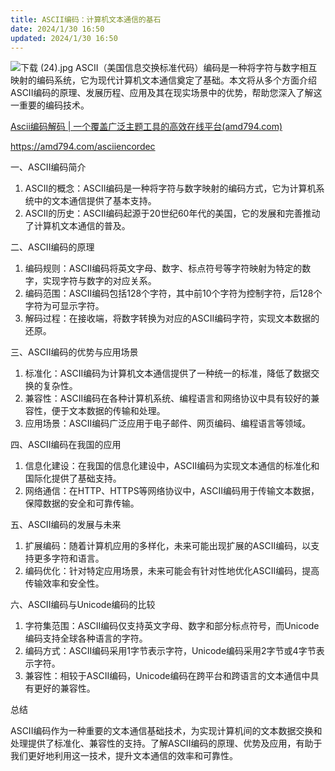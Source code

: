 ```yaml
---
title: ASCII编码：计算机文本通信的基石
date: 2024/1/30 16:50
updated: 2024/1/30 16:50
---
```




![下载 (24).jpg](https://p6-juejin.byteimg.com/tos-cn-i-k3u1fbpfcp/fc9770c38c584d9a985de49b168f86ef~tplv-k3u1fbpfcp-jj-mark:0:0:0:0:q75.image#?w=1024&h=768&s=121459&e=jpg&b=cac9c4)
ASCII（美国信息交换标准代码）编码是一种将字符与数字相互映射的编码系统，它为现代计算机文本通信奠定了基础。本文将从多个方面介绍ASCII编码的原理、发展历程、应用及其在现实场景中的优势，帮助您深入了解这一重要的编码技术。

[Ascii编码解码 | 一个覆盖广泛主题工具的高效在线平台(amd794.com)](https://amd794.com/asciiencordec)

https://amd794.com/asciiencordec

一、ASCII编码简介

1. ASCII的概念：ASCII编码是一种将字符与数字映射的编码方式，它为计算机系统中的文本通信提供了基本支持。
2. ASCII的历史：ASCII编码起源于20世纪60年代的美国，它的发展和完善推动了计算机文本通信的普及。

二、ASCII编码的原理

1. 编码规则：ASCII编码将英文字母、数字、标点符号等字符映射为特定的数字，实现字符与数字的对应关系。
2. 编码范围：ASCII编码包括128个字符，其中前10个字符为控制字符，后128个字符为可显示字符。
3. 解码过程：在接收端，将数字转换为对应的ASCII编码字符，实现文本数据的还原。

三、ASCII编码的优势与应用场景

1. 标准化：ASCII编码为计算机文本通信提供了一种统一的标准，降低了数据交换的复杂性。
2. 兼容性：ASCII编码在各种计算机系统、编程语言和网络协议中具有较好的兼容性，便于文本数据的传输和处理。
3. 应用场景：ASCII编码广泛应用于电子邮件、网页编码、编程语言等领域。

四、ASCII编码在我国的应用

1. 信息化建设：在我国的信息化建设中，ASCII编码为实现文本通信的标准化和国际化提供了基础支持。
2. 网络通信：在HTTP、HTTPS等网络协议中，ASCII编码用于传输文本数据，保障数据的安全和可靠传输。

五、ASCII编码的发展与未来

1. 扩展编码：随着计算机应用的多样化，未来可能出现扩展的ASCII编码，以支持更多字符和语言。
2. 编码优化：针对特定应用场景，未来可能会有针对性地优化ASCII编码，提高传输效率和安全性。

六、ASCII编码与Unicode编码的比较

1. 字符集范围：ASCII编码仅支持英文字母、数字和部分标点符号，而Unicode编码支持全球各种语言的字符。
2. 编码方式：ASCII编码采用1字节表示字符，Unicode编码采用2字节或4字节表示字符。
3. 兼容性：相较于ASCII编码，Unicode编码在跨平台和跨语言的文本通信中具有更好的兼容性。

总结

ASCII编码作为一种重要的文本通信基础技术，为实现计算机间的文本数据交换和处理提供了标准化、兼容性的支持。了解ASCII编码的原理、优势及应用，有助于我们更好地利用这一技术，提升文本通信的效率和可靠性。
